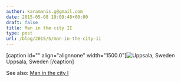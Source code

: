 ```yaml
---
author: karamanis.g@gmail.com
date: 2015-05-08 19:09:48+00:00
draft: false
title: Man in the city II
type: post
url: /blog/2015/5/man-in-the-city-ii
---
```


[caption id="" align="alignnone" width="1500.0"]![ Uppsala, Sweden ](https://images.squarespace-cdn.com/content/v1/4f3f61bae4b063b909445965/1431111978163-6NQR43QAPNO1B2TEONW3/ke17ZwdGBToddI8pDm48kGRKL4JIl0FV9_gnSO4xknsUqsxRUqqbr1mOJYKfIPR7LoDQ9mXPOjoJoqy81S2I8N_N4V1vUb5AoIIIbLZhVYy7Mythp_T-mtop-vrsUOmeInPi9iDjx9w8K4ZfjXt2dr_4a0Jznzw0OCRTJVMM15xP37X5RQsGYt-cipN4dBgkpC969RuPXvt2ZwyzUXQf7Q/image-asset.jpeg?format=original)
 Uppsala, Sweden [/caption] 
  



See also: [Man in the city I](http://www.georgioskaramanis.com/blog/2013/4/man-in-the-city)
